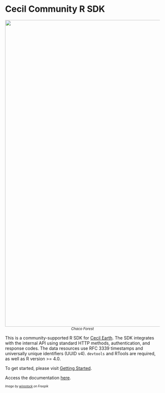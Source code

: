 # Cecil Community R SDK

<p align="center">
  <img src=".github/images/beautiful-view-field-with-small-mountains-short-trees.jpg" 
       alt="Beautiful field with trees" 
       width="1500" height="1000">
  <br>
  <sub><i>Chaco Forest</i></sub>
</p>





This is a community-supported R SDK for [Cecil Earth](https://cecil.earth/). The SDK integrates with the internal API using standard HTTP methods, authentication, and response codes. The data resources use RFC 3339 timestamps and universally unique identifiers (UUID v4). `devtools` and RTools are required, as well as R version >= 4.0.

To get started, please visit [Getting Started](https://tremendous-motorcycle-9a0.notion.site/Getting-started-with-the-R-Community-SDK-296cd8ddb75380bcb6dcd928681eb370).

Access the documentation [here](https://tremendous-motorcycle-9a0.notion.site/R-Community-SDK-296cd8ddb753808f99b9c54e4a7852dd).


<i><sub><small>Image by <a href="https://www.freepik.com/free-photo/beautiful-view-field-with-small-mountains-short-trees_10835702.htm">wirestock</a> on Freepik</small></sub></i>
